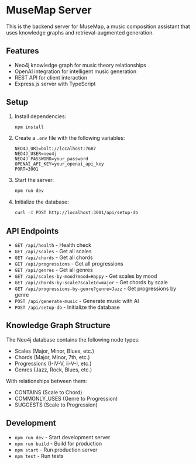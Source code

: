 # MuseMap Server

This is the backend server for MuseMap, a music composition assistant that uses knowledge graphs and retrieval-augmented generation.

## Features

- Neo4j knowledge graph for music theory relationships
- OpenAI integration for intelligent music generation
- REST API for client interaction
- Express.js server with TypeScript

## Setup

1. Install dependencies:
   ```bash
   npm install
   ```

2. Create a `.env` file with the following variables:
   ```
   NEO4J_URI=bolt://localhost:7687
   NEO4J_USER=neo4j
   NEO4J_PASSWORD=your_password
   OPENAI_API_KEY=your_openai_api_key
   PORT=3001
   ```

3. Start the server:
   ```bash
   npm run dev
   ```

4. Initialize the database:
   ```bash
   curl -X POST http://localhost:3001/api/setup-db
   ```

## API Endpoints

- `GET /api/health` - Health check
- `GET /api/scales` - Get all scales
- `GET /api/chords` - Get all chords
- `GET /api/progressions` - Get all progressions
- `GET /api/genres` - Get all genres
- `GET /api/scales-by-mood?mood=Happy` - Get scales by mood
- `GET /api/chords-by-scale?scaleId=major` - Get chords by scale
- `GET /api/progressions-by-genre?genre=Jazz` - Get progressions by genre
- `POST /api/generate-music` - Generate music with AI
- `POST /api/setup-db` - Initialize the database

## Knowledge Graph Structure

The Neo4j database contains the following node types:
- Scales (Major, Minor, Blues, etc.)
- Chords (Major, Minor, 7th, etc.)
- Progressions (I-IV-V, ii-V-I, etc.) 
- Genres (Jazz, Rock, Blues, etc.)

With relationships between them:
- CONTAINS (Scale to Chord)
- COMMONLY_USES (Genre to Progression)
- SUGGESTS (Scale to Progression)

## Development

- `npm run dev` - Start development server
- `npm run build` - Build for production
- `npm start` - Run production server
- `npm test` - Run tests 